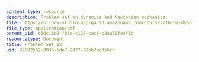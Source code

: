 ```yaml
---
content_type: resource
description: Problem set on dynamics and Newtonian mechanics.
file: https://ol-ocw-studio-app-qa.s3.amazonaws.com/courses/16-07-dynamics-fall-2009/3208256290365de7997702bb2ce366cc_MIT16_07F09_hw12.pdf
file_type: application/pdf
parent_uid: c3dc16c0-f81e-c127-cacf-b8aa30fa4f1b
resourcetype: Document
title: Problem Set 12
uid: 32082562-9036-5de7-9977-02bb2ce366cc
---
```

